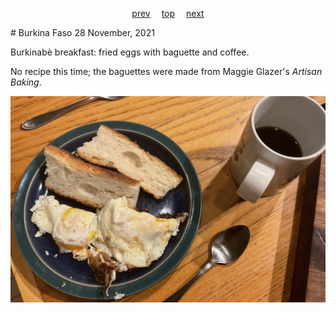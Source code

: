 <span><p align=center>
[prev](bulgaria.md)&emsp;
[top](../index.md)&emsp;
[next](burundi.md)
</p></span>
# Burkina Faso
28 November, 2021


Burkinab&egrave; breakfast: fried eggs with baguette and coffee.

No recipe this time; the baguettes were made from Maggie Glazer's
_Artisan Baking_.

![Burkinabe breakfast](images/burkina_faso.jpeg)